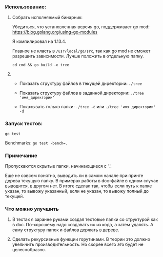 ### Использование:

1. Собрать исполняемый бинарник:
    
    Убедиться, что установленная версия go, поддерживает go mod: https://blog.golang.org/using-go-modules

    Я компилировал на 1.13.4.
    
    Главное не класть в `/usr/local/go/src`, так как go mod не сможет разрешить зависимости. Лучше положить в отдельную папку.
    
    `cd cmd && go build -o tree`
    
2. * Показать структуру файлов в текущей директории: `./tree`

    * Показать структуру файлов в заданной директории: `./tree 'имя_директории'`

    * Показывать только папки: `./tree -d` или `./tree 'имя_директории' -d`
    
### Запуск тестов:
`go test`

Benchmarks: `go test -bench=.`
### Примечание

Пропускаются скрытые папки, начинающиеся с '.'.

Ещё не совсем понятно, выводить ли в самом начале при принте дерева текущую папку. В примерах работы в doc-файле в 
одном случае выводится, в другом нет. В итоге сделал так, чтобы если путь к папке указан, то вывожу указанный,
если не указан, то вывожу полный до текущей.

### Что можно улучшить

1. В тестах я заранее руками создал тестовые папки со структурой как в doc. По-хорошему
надо создавать их из кода, а затем удалять. А саму структуру папок и файлов держать в дереве.

2. Сделать рекурсивные функции горутинами. В теории это должно увеличить производительность. Но скорее всего это будет не целесообразно.